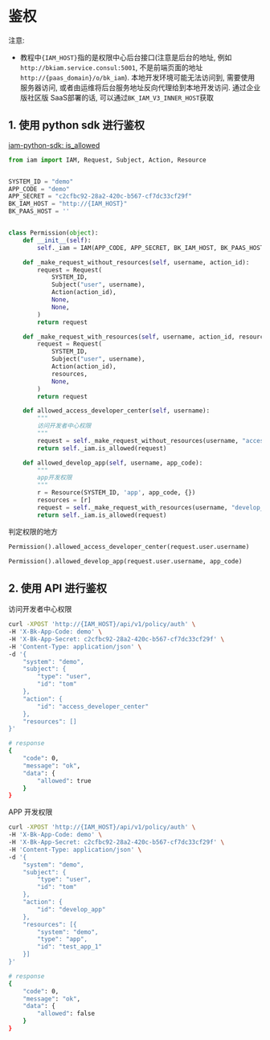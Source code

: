 # 鉴权

注意:

- 教程中`{IAM_HOST}`指的是权限中心后台接口(注意是后台的地址, 例如`http://bkiam.service.consul:5001`, 不是前端页面的地址`http://{paas_domain}/o/bk_iam`). 本地开发环境可能无法访问到, 需要使用服务器访问, 或者由运维将后台服务地址反向代理给到本地开发访问. 通过企业版社区版 SaaS部署的话, 可以通过`BK_IAM_V3_INNER_HOST`获取

## 1. 使用 python sdk 进行鉴权

[iam-python-sdk: is_allowed](https://github.com/TencentBlueKing/iam-python-sdk/blob/master/docs/usage.md#12-is_allowed)

```python
from iam import IAM, Request, Subject, Action, Resource


SYSTEM_ID = "demo"
APP_CODE = "demo"
APP_SECRET = "c2cfbc92-28a2-420c-b567-cf7dc33cf29f"
BK_IAM_HOST = "http://{IAM_HOST}"
BK_PAAS_HOST = ''


class Permission(object):
    def __init__(self):
        self._iam = IAM(APP_CODE, APP_SECRET, BK_IAM_HOST, BK_PAAS_HOST)

    def _make_request_without_resources(self, username, action_id):
        request = Request(
            SYSTEM_ID,
            Subject("user", username),
            Action(action_id),
            None,
            None,
        )
        return request

    def _make_request_with_resources(self, username, action_id, resources):
        request = Request(
            SYSTEM_ID,
            Subject("user", username),
            Action(action_id),
            resources,
            None,
        )
        return request

    def allowed_access_developer_center(self, username):
        """
        访问开发者中心权限
        """
        request = self._make_request_without_resources(username, "access_developer_center")
        return self._iam.is_allowed(request)

    def allowed_develop_app(self, username, app_code):
        """
        app开发权限
        """
        r = Resource(SYSTEM_ID, 'app', app_code, {})
        resources = [r]
        request = self._make_request_with_resources(username, "develop_app", resources)
        return self._iam.is_allowed(request)
```

判定权限的地方

```python
Permission().allowed_access_developer_center(request.user.username)

Permission().allowed_develop_app(request.user.username, app_code)
```

## 2. 使用 API 进行鉴权

访问开发者中心权限

```bash
curl -XPOST 'http://{IAM_HOST}/api/v1/policy/auth' \
-H 'X-Bk-App-Code: demo' \
-H 'X-Bk-App-Secret: c2cfbc92-28a2-420c-b567-cf7dc33cf29f' \
-H 'Content-Type: application/json' \
-d '{
	"system": "demo",
	"subject": {
		"type": "user",
		"id": "tom"
	},
	"action": {
		"id": "access_developer_center"
	},
	"resources": []
}'

# response
{
    "code": 0,
    "message": "ok",
    "data": {
        "allowed": true
    }
}
```

APP 开发权限

```bash
curl -XPOST 'http://{IAM_HOST}/api/v1/policy/auth' \
-H 'X-Bk-App-Code: demo' \
-H 'X-Bk-App-Secret: c2cfbc92-28a2-420c-b567-cf7dc33cf29f' \
-H 'Content-Type: application/json' \
-d '{
    "system": "demo",
    "subject": {
        "type": "user",
        "id": "tom"
    },
    "action": {
        "id": "develop_app"
    },
    "resources": [{
        "system": "demo",
        "type": "app",
        "id": "test_app_1"
    }]
}'

# response
{
    "code": 0,
    "message": "ok",
    "data": {
        "allowed": false
    }
}
```
